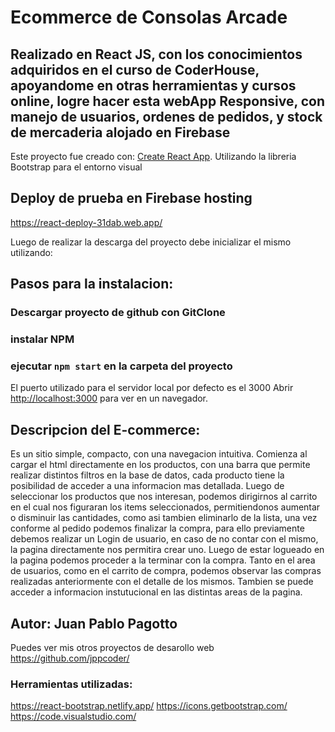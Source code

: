 
# Ecommerce de Consolas Arcade

## Realizado en React JS, con los conocimientos adquiridos en el curso de CoderHouse, apoyandome en otras herramientas y cursos online, logre hacer esta webApp Responsive, con manejo de usuarios, ordenes de pedidos, y stock de mercaderia alojado en Firebase


Este proyecto fue creado con: [Create React App](https://github.com/facebook/create-react-app).
Utilizando la libreria Bootstrap para el entorno visual

## Deploy de prueba en Firebase hosting

https://react-deploy-31dab.web.app/


Luego de realizar la descarga del proyecto debe inicializar el mismo utilizando:

## Pasos para la instalacion:
### Descargar proyecto de github con GitClone
### instalar NPM 
### ejecutar `npm start` en la carpeta del proyecto


El puerto utilizado para el servidor local por defecto es el 3000
Abrir [http://localhost:3000](http://localhost:3000) para ver en un navegador.


## Descripcion del E-commerce:

Es un sitio simple, compacto, con una navegacion intuitiva.
Comienza al cargar el html directamente en los productos, con una barra que permite realizar distintos filtros en la base de datos, cada producto tiene la posibilidad de acceder a una informacion mas detallada.
Luego de seleccionar los productos que nos interesan, podemos dirigirnos al carrito en el cual nos figuraran los items seleccionados, permitiendonos aumentar o disminuir las cantidades, como asi tambien eliminarlo de la lista, una vez conforme al pedido podemos finalizar la compra, para ello previamente debemos realizar un Login de usuario, en caso de no contar con el mismo, la pagina directamente nos permitira crear uno.
Luego de estar logueado en la pagina podemos proceder a la terminar con la compra.
Tanto en el area de usuarios, como en el carrito de compra, podemos observar las compras realizadas anteriormente con el detalle de los mismos.
Tambien se puede acceder a informacion instutucional en las distintas areas de la pagina.


## Autor: Juan Pablo Pagotto

Puedes ver mis otros proyectos de desarollo web
https://github.com/jppcoder/

### Herramientas utilizadas:

https://react-bootstrap.netlify.app/
https://icons.getbootstrap.com/
https://code.visualstudio.com/

